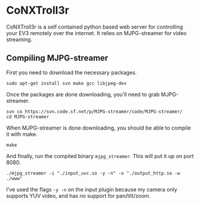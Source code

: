 CoNXTroll3r
===========

CoNXTroll3r is a self contained python based web server for controlling your EV3 remotely over the internet. It relies on MJPG-streamer for video streaming.


Compiling MJPG-streamer
-----------------------

First you need to download the necessary packages.

```
sudo apt-get install svn make gcc libjpeg-dev
```

Once the packages are done downloading, you'll need to grab MJPG-streamer.

```
svn co https://svn.code.sf.net/p/MJPG-streamer/code/MJPG-streamer/
cd MJPG-streamer
```

When MJPG-streamer is done downloading, you should be able to compile it with make.

```
make
```

And finally, run the compiled binary `mjpg_streamer`. This will put it up on port 8080.

```
./mjpg_streamer -i "./input_uvc.so -y -n" -o "./output_http.so -w ./www"
```

I've used the flags `-y -n` on the input plugin because my camera only supports YUV video, and has no support for pan/tilt/zoom.